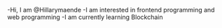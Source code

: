 -Hi, I am @Hillarymaende
-I am interested in frontend programming and web programming
-I am currently learning Blockchain
